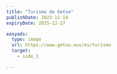 ```yaml
---
title: "Turismo de Getxo"
publishDate: 2023-11-14
expiryDate: 2025-12-27

easyads:
  type: image
  url: https://www.getxo.eus/es/turismo
  target: 
    - side_1

---
```


